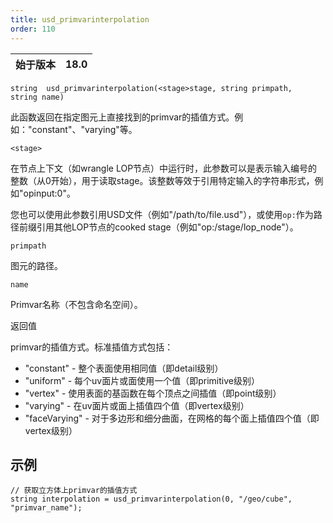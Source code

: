 ```yaml
---
title: usd_primvarinterpolation
order: 110
---
```

| 始于版本 | 18.0 |
| --- | --- |

`string  usd_primvarinterpolation(<stage>stage, string primpath, string name)`

此函数返回在指定图元上直接找到的primvar的插值方式。例如："constant"、"varying"等。

`<stage>`

在节点上下文（如wrangle LOP节点）中运行时，此参数可以是表示输入编号的整数（从0开始），用于读取stage。该整数等效于引用特定输入的字符串形式，例如"opinput:0"。

您也可以使用此参数引用USD文件（例如"/path/to/file.usd"），或使用`op:`作为路径前缀引用其他LOP节点的cooked stage（例如"op:/stage/lop_node"）。

`primpath`

图元的路径。

`name`

Primvar名称（不包含命名空间）。

返回值

primvar的插值方式。标准插值方式包括：

- "constant" - 整个表面使用相同值（即detail级别）
- "uniform" - 每个uv面片或面使用一个值（即primitive级别）
- "vertex" - 使用表面的基函数在每个顶点之间插值（即point级别）
- "varying" - 在uv面片或面上插值四个值（即vertex级别）
- "faceVarying" - 对于多边形和细分曲面，在网格的每个面上插值四个值（即vertex级别）

## 示例

```vex
// 获取立方体上primvar的插值方式
string interpolation = usd_primvarinterpolation(0, "/geo/cube", "primvar_name");

```
